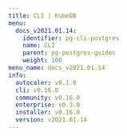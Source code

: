```yaml
---
title: CLI | KubeDB
menu:
  docs_v2021.01.14:
    identifier: pg-cli-postgres
    name: CLI
    parent: pg-postgres-guides
    weight: 100
menu_name: docs_v2021.01.14
info:
  autocaler: v0.1.0
  cli: v0.16.0
  community: v0.16.0
  enterprise: v0.3.0
  installer: v0.16.0
  version: v2021.01.14
---
```


